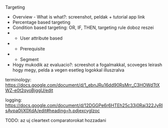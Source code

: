Targeting
- Overview - What is what?: screenshot, peldak + tutorial app link
- Percentage based targeting
- Condition based targeting: OR, IF, THEN, targeting rule doboz reszei
- - User attribute based
- - Prerequisite
- - Segment
- Hogy mukodik az evaluacio?: screeshot a fogalmakkal, scoveges leirash hogy megy, pelda a vegen esetleg logokkal illuszralva

terminology: https://docs.google.com/document/d/1_ebnJRu16dd90RsMrr_C3HOWdTtXWZ-e0t2qyoBjggU/edit

logging: https://docs.google.com/document/d/12DGGPe6r6HTEh25c33j0Raj322JyRIsAvpa0ljX0XdA/edit#heading=h.pdjexcyglzoc

TODO:
az uj cleartext comparatorokat hozzadani